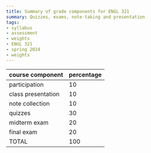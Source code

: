```yaml
---
title: Summary of grade components for ENGL 321
summary: Quizzes, exams, note-taking and presentation
tags:
- syllabus
- assessment
- weights
- ENGL 321
- spring 2024
- weights
---
```


course component           | percentage
---------------------------|--------
participation              | 10
class presentation         | 10
note collection            | 10
quizzes                    | 30
midterm exam               | 20
final exam                 | 20
TOTAL                      |100

<!--
10 quizzes (weeks 2--6, 9, 10, 12--13)
-->
